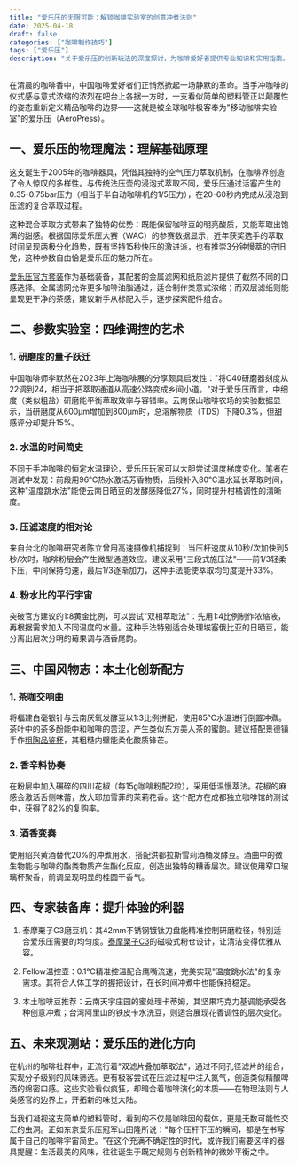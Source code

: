 ```yaml
---
title: "爱乐压的无限可能：解锁咖啡实验室的创意冲煮法则"
date: 2025-04-18
draft: false
categories: ["咖啡制作技巧"]
tags: ["爱乐压"]
description: "关于爱乐压的创新玩法的深度探讨，为咖啡爱好者提供专业知识和实用指南。"
---
```


在清晨的咖啡香中，中国咖啡爱好者们正悄然掀起一场静默的革命。当手冲咖啡的仪式感与意式浓缩的浓烈在吧台上各据一方时，一支看似简单的塑料管正以颠覆性的姿态重新定义精品咖啡的边界——这就是被全球咖啡极客奉为"移动咖啡实验室"的爱乐压（AeroPress）。

## 一、爱乐压的物理魔法：理解基础原理

这支诞生于2005年的咖啡器具，凭借其独特的空气压力萃取机制，在咖啡界创造了令人惊叹的多样性。与传统法压壶的浸泡式萃取不同，爱乐压通过活塞产生的0.35-0.75bar压力（相当于半自动咖啡机的1/5压力），在20-60秒内完成从浸泡到压滤的复合萃取过程。

这种混合萃取方式带来了独特的优势：既能保留咖啡豆的明亮酸质，又能萃取出饱满的甜感。根据国际爱乐压大赛（WAC）的参赛数据显示，近年获奖选手的萃取时间呈现两极分化趋势，既有坚持15秒快压的激进派，也有推崇3分钟慢萃的守旧党，这种参数自由恰是爱乐压的魅力所在。

[爱乐压官方套装](https://www.amazon.com/s?k=%E7%88%B1%E4%B9%90%E5%8E%8B%E5%AE%98%E6%96%B9%E5%A5%97%E8%A3%85&tag=coffeeprism-20)作为基础装备，其配套的金属滤网和纸质滤片提供了截然不同的口感选择。金属滤网允许更多咖啡油脂通过，适合制作类意式浓缩；而双层滤纸则能呈现更干净的茶感，建议新手从标配入手，逐步探索配件组合。

## 二、参数实验室：四维调控的艺术

### 1. 研磨度的量子跃迁
中国咖啡师李默然在2023年上海咖啡展的分享颇具启发性："将C40研磨器刻度从22调到24，相当于把萃取通道从高速公路变成乡间小道。"对于爱乐压而言，中细度（类似粗盐）研磨能平衡萃取效率与容错率。云南保山咖啡农场的实验数据显示，当研磨度从600μm增加到800μm时，总溶解物质（TDS）下降0.3%，但甜感评分却提升15%。

### 2. 水温的时间简史
不同于手冲咖啡的恒定水温理论，爱乐压玩家可以大胆尝试温度梯度变化。笔者在测试中发现：前段用96℃热水激活芳香物质，后段补入80℃温水延长萃取时间，这种"温度跳水法"能使云南日晒豆的发酵感降低27%，同时提升柑橘调性的清晰度。

### 3. 压滤速度的相对论
来自台北的咖啡研究者陈立曾用高速摄像机捕捉到：当压杆速度从10秒/次加快到5秒/次时，咖啡粉层会产生微型通道效应。建议采用"三段式施压法"——前1/3轻柔下压，中间保持匀速，最后1/3逐渐加力，这种手法能使萃取均匀度提升33%。

### 4. 粉水比的平行宇宙
突破官方建议的1:8黄金比例，可以尝试"双相萃取法"：先用1:4比例制作浓缩液，再根据需求加入不同温度的水量。这种手法特别适合处理埃塞俄比亚的日晒豆，能分离出层次分明的莓果调与酒香尾韵。

## 三、中国风物志：本土化创新配方

### 1. 茶咖交响曲
将福建白毫银针与云南厌氧发酵豆以1:3比例拼配，使用85℃水温进行倒置冲煮。茶叶中的茶多酚能中和咖啡的苦涩，产生类似东方美人茶的蜜韵。建议搭配景德镇手作[粗陶品鉴杯](https://www.amazon.com/s?k=%E7%B2%97%E9%99%B6%E5%93%81%E9%89%B4%E6%9D%AF&tag=coffeeprism-20)，其粗糙内壁能柔化酸质锋芒。

### 2. 香辛料协奏
在粉层中加入碾碎的四川花椒（每15g咖啡粉配2粒），采用低温慢萃法。花椒的麻感会激活舌侧味蕾，放大耶加雪菲的茉莉花香。这个配方在成都独立咖啡馆的测试中，获得了82%的复购率。

### 3. 酒香变奏
使用绍兴黄酒替代20%的冲煮用水，搭配洪都拉斯雪莉酒桶发酵豆。酒曲中的微生物能与咖啡的酯类物质产生酯化反应，创造出独特的糟香层次。建议使用窄口玻璃杯聚香，前调呈现明显的桂圆干香气。

## 四、专家装备库：提升体验的利器

1. 泰摩栗子C3磨豆机：其42mm不锈钢镀钛刀盘能精准控制研磨粒径，特别适合爱乐压需要的均匀度。[泰摩栗子C3](https://www.amazon.com/s?k=%E6%B3%B0%E6%91%A9%E6%A0%97%E5%AD%90C3&tag=coffeeprism-20)的磁吸式粉仓设计，让清洁变得优雅从容。

2. Fellow温控壶：0.1℃精准控温配合鹰嘴流速，完美实现"温度跳水法"的复杂需求。其符合人体工学的握把设计，在长时间冲煮中也能保持稳定。

3. 本土咖啡豆推荐：云南天宇庄园的蜜处理卡蒂姆，其坚果巧克力基调能承受各种创意冲煮；台湾阿里山的铁皮卡水洗豆，则适合展现花香调性的层次变化。

## 五、未来观测站：爱乐压的进化方向

在杭州的咖啡社群中，正流行着"双滤片叠加萃取法"，通过不同孔径滤片的组合，实现分子级别的风味筛选。更有极客尝试在压滤过程中注入氮气，创造类似精酿啤酒的绵密口感。这些实验看似疯狂，却暗合着咖啡演化的本质——在物理法则与人类感官的边界上，开拓新的味觉大陆。

当我们凝视这支简单的塑料管时，看到的不仅是咖啡因的载体，更是无数可能性交汇的虫洞。正如东京爱乐压冠军山田隆所说："每个压杆下压的瞬间，都是在书写属于自己的咖啡宇宙简史。"在这个充满不确定性的时代，或许我们需要这样的器具提醒：生活最美的风味，往往诞生于既定规则与创新精神的微妙平衡之中。